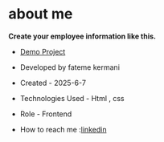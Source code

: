 # about me

**Create your employee information like this.**


- [Demo Project](https://fatemekermanii.github.io/about/index-project.html)

- Developed by fateme kermani

- Created - 2025-6-7

- Technologies Used - Html , css

- Role - Frontend

- How to reach me :[linkedin](https://www.linkedin.com/in/fateme-kermani/)


